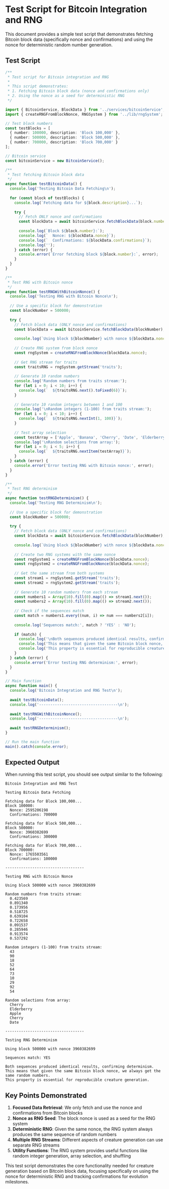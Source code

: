 # Test Script for Bitcoin Integration and RNG

This document provides a simple test script that demonstrates fetching Bitcoin block data (specifically nonce and confirmations) and using the nonce for deterministic random number generation.

## Test Script

```typescript
/**
 * Test script for Bitcoin integration and RNG
 * 
 * This script demonstrates:
 * 1. Fetching Bitcoin block data (nonce and confirmations only)
 * 2. Using the nonce as a seed for deterministic RNG
 */

import { BitcoinService, BlockData } from '../services/bitcoinService';
import { createRNGFromBlockNonce, RNGSystem } from '../lib/rngSystem';

// Test block numbers
const testBlocks = [
  { number: 100000, description: 'Block 100,000' },
  { number: 500000, description: 'Block 500,000' },
  { number: 700000, description: 'Block 700,000' }
];

// Bitcoin service
const bitcoinService = new BitcoinService();

/**
 * Test fetching Bitcoin block data
 */
async function testBitcoinData() {
  console.log('Testing Bitcoin Data Fetching\n');
  
  for (const block of testBlocks) {
    console.log(`Fetching data for ${block.description}...`);
    
    try {
      // Fetch ONLY nonce and confirmations
      const blockData = await bitcoinService.fetchBlockData(block.number);
      
      console.log(`Block ${block.number}:`);
      console.log(`  Nonce: ${blockData.nonce}`);
      console.log(`  Confirmations: ${blockData.confirmations}`);
      console.log('');
    } catch (error) {
      console.error(`Error fetching block ${block.number}:`, error);
    }
  }
}

/**
 * Test RNG with Bitcoin nonce
 */
async function testRNGWithBitcoinNonce() {
  console.log('Testing RNG with Bitcoin Nonce\n');
  
  // Use a specific block for demonstration
  const blockNumber = 500000;
  
  try {
    // Fetch block data (ONLY nonce and confirmations)
    const blockData = await bitcoinService.fetchBlockData(blockNumber);
    
    console.log(`Using block ${blockNumber} with nonce ${blockData.nonce}\n`);
    
    // Create RNG system from block nonce
    const rngSystem = createRNGFromBlockNonce(blockData.nonce);
    
    // Get RNG stream for traits
    const traitsRNG = rngSystem.getStream('traits');
    
    // Generate 10 random numbers
    console.log('Random numbers from traits stream:');
    for (let i = 0; i < 10; i++) {
      console.log(`  ${traitsRNG.next().toFixed(6)}`);
    }
    
    // Generate 10 random integers between 1 and 100
    console.log('\nRandom integers (1-100) from traits stream:');
    for (let i = 0; i < 10; i++) {
      console.log(`  ${traitsRNG.nextInt(1, 100)}`);
    }
    
    // Test array selection
    const testArray = ['Apple', 'Banana', 'Cherry', 'Date', 'Elderberry'];
    console.log('\nRandom selections from array:');
    for (let i = 0; i < 5; i++) {
      console.log(`  ${traitsRNG.nextItem(testArray)}`);
    }
  } catch (error) {
    console.error('Error testing RNG with Bitcoin nonce:', error);
  }
}

/**
 * Test RNG determinism
 */
async function testRNGDeterminism() {
  console.log('Testing RNG Determinism\n');
  
  // Use a specific block for demonstration
  const blockNumber = 500000;
  
  try {
    // Fetch block data (ONLY nonce and confirmations)
    const blockData = await bitcoinService.fetchBlockData(blockNumber);
    
    console.log(`Using block ${blockNumber} with nonce ${blockData.nonce}\n`);
    
    // Create two RNG systems with the same nonce
    const rngSystem1 = createRNGFromBlockNonce(blockData.nonce);
    const rngSystem2 = createRNGFromBlockNonce(blockData.nonce);
    
    // Get the same stream from both systems
    const stream1 = rngSystem1.getStream('traits');
    const stream2 = rngSystem2.getStream('traits');
    
    // Generate 10 random numbers from each stream
    const numbers1 = Array(10).fill(0).map(() => stream1.next());
    const numbers2 = Array(10).fill(0).map(() => stream2.next());
    
    // Check if the sequences match
    const match = numbers1.every((num, i) => num === numbers2[i]);
    
    console.log('Sequences match:', match ? 'YES' : 'NO');
    
    if (match) {
      console.log('\nBoth sequences produced identical results, confirming determinism.');
      console.log('This means that given the same Bitcoin block nonce, we always get the same random numbers.');
      console.log('This property is essential for reproducible creature generation.');
    }
  } catch (error) {
    console.error('Error testing RNG determinism:', error);
  }
}

// Main function
async function main() {
  console.log('Bitcoin Integration and RNG Test\n');
  
  await testBitcoinData();
  console.log('-----------------------------------\n');
  
  await testRNGWithBitcoinNonce();
  console.log('-----------------------------------\n');
  
  await testRNGDeterminism();
}

// Run the main function
main().catch(console.error);
```

## Expected Output

When running this test script, you should see output similar to the following:

```
Bitcoin Integration and RNG Test

Testing Bitcoin Data Fetching

Fetching data for Block 100,000...
Block 100000:
  Nonce: 2595206198
  Confirmations: 700000

Fetching data for Block 500,000...
Block 500000:
  Nonce: 3960382699
  Confirmations: 300000

Fetching data for Block 700,000...
Block 700000:
  Nonce: 1765503561
  Confirmations: 100000

-----------------------------------

Testing RNG with Bitcoin Nonce

Using block 500000 with nonce 3960382699

Random numbers from traits stream:
  0.423569
  0.891340
  0.173956
  0.518725
  0.639104
  0.722658
  0.091537
  0.285946
  0.913574
  0.537292

Random integers (1-100) from traits stream:
  43
  90
  18
  52
  64
  73
  10
  29
  92
  54

Random selections from array:
  Cherry
  Elderberry
  Apple
  Cherry
  Date

-----------------------------------

Testing RNG Determinism

Using block 500000 with nonce 3960382699

Sequences match: YES

Both sequences produced identical results, confirming determinism.
This means that given the same Bitcoin block nonce, we always get the same random numbers.
This property is essential for reproducible creature generation.
```

## Key Points Demonstrated

1. **Focused Data Retrieval**: We only fetch and use the nonce and confirmations from Bitcoin blocks
2. **Nonce as RNG Seed**: The block nonce is used as a seed for the RNG system
3. **Deterministic RNG**: Given the same nonce, the RNG system always produces the same sequence of random numbers
4. **Multiple RNG Streams**: Different aspects of creature generation can use separate RNG streams
5. **Utility Functions**: The RNG system provides useful functions like random integer generation, array selection, and shuffling

This test script demonstrates the core functionality needed for creature generation based on Bitcoin block data, focusing specifically on using the nonce for deterministic RNG and tracking confirmations for evolution milestones.
